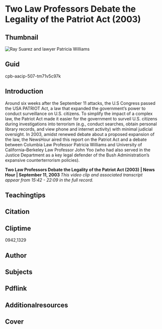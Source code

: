 # Two Law Professors Debate the Legality of the Patriot Act (2003)

## Thumbnail

![Ray Suarez and lawyer Patricia Williams](https://s3.amazonaws.com/americanarchive.org/primary_source_sets/7_War_On_Terror.jpg "Ray Suarez and lawyer Patricia Williams")


## Guid
cpb-aacip-507-tm71v5c97k

## Introduction

Around six weeks after the September 11 attacks, the U.S Congress passed the USA PATRIOT Act, a law that expanded the government’s power to conduct surveillance on U.S. citizens.  To simplify the impact of a complex law, the Patriot Act made it easier for the government to surveil U.S. citizens during investigations into terrorism (e.g., conduct searches, obtain personal library records, and view phone and internet activity) with minimal judicial oversight. In 2003, amidst renewed debate about a proposed expansion of the law, the NewsHour aired this report on the Patriot Act and a debate between Columbia Law Professor Patricia Williams and University of California–Berkeley Law Professor John Yoo (who had also served in the Justice Department as a key legal defender of the Bush Administration’s expansive counterterrorism policies). 

<b>Two Law Professors Debate the Legality of the Patriot Act (2003)</b>
<b>| News Hour | September 11, 2003 </b>
<i>This video clip and associated transcript appear from 15:42 - 22:09 in the full record.</i>

## Teachingtips

## Citation

## Cliptime

0942,1329

## Author
## Subjects
## Pdflink
## Additionalresources
## Cover
